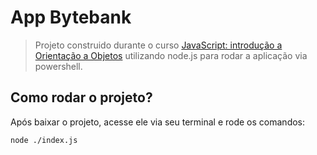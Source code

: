# App Bytebank

> Projeto construido durante o curso [JavaScript: introdução a Orientação a Objetos](https://cursos.alura.com.br/course/javascritpt-orientacao-objetos) utilizando node.js para rodar a aplicação via powershell.

## Como rodar o projeto?

Após baixar o projeto, acesse ele via seu terminal e rode os comandos:

```sh
node ./index.js
```
